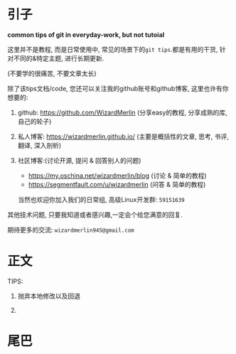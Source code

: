 # 引子

**common tips of git in everyday-work, but not tutoial**

这里并不是教程, 而是日常使用中, 常见的场景下的`git tips`.都是有用的干货, 针对不同的&特定主题, 进行长期更新.

(不要学的很痛苦, 不要文章太长)

除了该tips文档/code, 您还可以关注我的github账号和github博客, 这里也许有你想要的:

1. github: https://github.com/WizardMerlin
   (分享easy的教程, 分享成熟的库, 自己的轮子)
2. 私人博客: https://wizardmerlin.github.io/
   (主要是概括性的文章, 思考, 书评, 翻译, 深入剖析)
3. 社区博客:(讨论开源, 提问 & 回答别人的问题)
   * https://my.oschina.net/wizardmerlin/blog  (讨论 & 简单的教程)
   * https://segmentfault.com/u/wizardmerlin  (问答 &  简单的教程)

   当然也欢迎你加入我们的日常组, 高级Linux开发群: `59151639`


其他技术问题, 只要我知道或者感兴趣,一定会个给您满意的回复.
  
期待更多的交流: `wizardmerlin945@gmail.com`



# 正文

TIPS:

1. 抛弃本地修改以及回退

2.






# 尾巴

